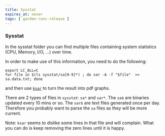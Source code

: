 ```yaml
---
title: Sysstat
expires_at: never
tags: [ garden-runc-release ]
---
```


### Sysstat

In the sysstat folder you can find multiple files containing system statistics (CPU, Memory, I/O, ...) over time.

In order to make use of this information, you need to do the following:

```
export LC_ALL=C
for file in $(ls sysstat/sa[0-9]*) ; do sar -A -f "$file"  >> sa.data.txt; done
```

and then use [`ksar`](https://www.linux.com/news/visualize-sar-data-ksar) to turn the result into pdf graphs.

There are 2 types of files in `sysstat`: `sa*` and `sar*`. The `sa`s are binaries updated every 10 mins or so. The `sar`s are text files generated once per day. Therefore you probably want to parse the `sa` files as they will be more current.

Note: `ksar` seems to dislike some lines in that file and will complain. What you can do is keep removing the zero lines until it is happy.
